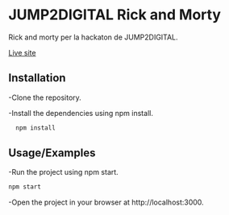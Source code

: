 # JUMP2DIGITAL Rick and Morty

Rick and morty per la hackaton de JUMP2DIGITAL.

[Live site](https://jump2rickandmorty-hectorllorca.vercel.app/)

## Installation

-Clone the repository.

-Install the dependencies using npm install.

```bash
  npm install
```

## Usage/Examples

-Run the project using npm start.

```bash
npm start
```

-Open the project in your browser at http://localhost:3000.
